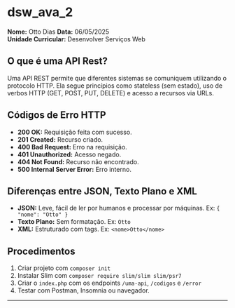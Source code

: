 # dsw_ava_2

**Nome:** Otto Dias
**Data:** 06/05/2025  
**Unidade Curricular:** Desenvolver Serviços Web

## O que é uma API Rest?

Uma API REST permite que diferentes sistemas se comuniquem utilizando o protocolo HTTP. Ela segue princípios como stateless (sem estado), uso de verbos HTTP (GET, POST, PUT, DELETE) e acesso a recursos via URLs.

## Códigos de Erro HTTP

- **200 OK:** Requisição feita com sucesso.
- **201 Created:** Recurso criado.
- **400 Bad Request:** Erro na requisição.
- **401 Unauthorized:** Acesso negado.
- **404 Not Found:** Recurso não encontrado.
- **500 Internal Server Error:** Erro interno.

## Diferenças entre JSON, Texto Plano e XML

- **JSON:** Leve, fácil de ler por humanos e processar por máquinas. Ex: `{ "nome": "Otto" }`
- **Texto Plano:** Sem formatação. Ex: `Otto`
- **XML:** Estruturado com tags. Ex: `<nome>Otto</nome>`

## Procedimentos

1. Criar projeto com `composer init`
2. Instalar Slim com `composer require slim/slim slim/psr7`
3. Criar o `index.php` com os endpoints `/uma-api`, `/codigos` e `/error`
4. Testar com Postman, Insomnia ou navegador.

---


